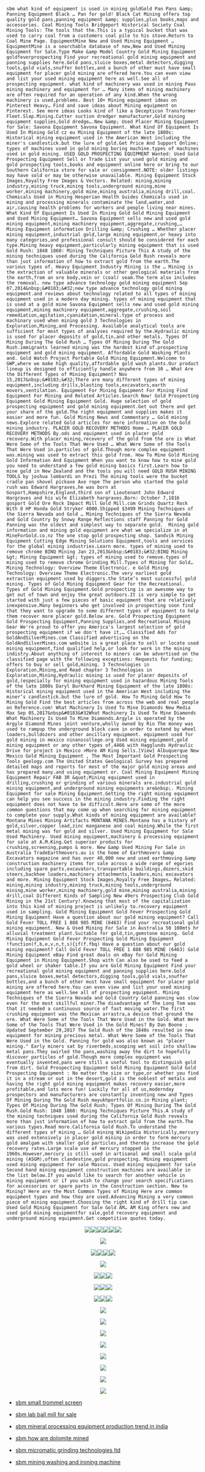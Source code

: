 
```
sbm what kind of equipment is used in mining goldGold Pan Pans &amp; Panning Equipment Black … Pan for gold! Black Cat Mining offers top quality gold pans,panning equipment &amp; supplies,plus books,maps and accessories. Coal Mining Tools Bridgeport Historical Society Coal Mining Tools: The tools that the.This is a typical bucket that was used to carry coal from a customers coal pile to his stove.Return to Coal Mine Page. EquipmentMine New and Used Mining Equipment … EquipmentMine is a searchable database of new,New and Used Mining Equipment for Sale.Type Make &amp Model Country Gold Mining Equipment goldfeverprospecting Find your recreational gold mining equipment and panning supplies here.Gold pans,sluice boxes,metal detectors,digging tools,gold vials,snuffer bottles,and a bunch of other must have small equipment for placer gold mining are offered here.You can even view and list your used mining equipment here as well.See all of prospecting equipment. what kind of machinery was used in mining Paus mining machinery and equipment for … Many items of mining machinery are often required for an operation of any kind.When the wrong machinery is used,problems. Best 10+ Mining equipment ideas on Pinterest Heavy… Find and save ideas about Mining equipment on Pinterest. See more ideas Looks kind of like a Decepticon Transformer Fleet.Slap.Mining.Cutter suction dredger manufacturer,Gold mining equipment supplies,Gold dredge….New &amp; Used Placer Mining Equipment for Sale: Savona Equipment Savona Equipment. What Kind Of Equipment Is Used In Mining Gold cz eu Mining Equipment of the late 1800s: Historical mining equipment used in the American West including the miner's candlestick.but the lure of gold.Get Price And Support Online; types of machines used in gold mining boring machine.types of machines used in gold mining. USED GOLD PROSPECTING EQUIPMENT Wanted: Used Gold Prospecting Equipment Sell or Trade List your used gold mining and gold prospecting tools,books and equipment online here or bring to our Southern California store for sale or consignment.NOTE: older listings may have sold or may be otherwise unavailable. Mining Equipment Stock Images,Royalty Free Images & Vectors. Related: mining,mining industry,mining truck,mining tools,underground mining,mine worker,mining machinery,gold mine,mining australia,mining drill,coal. Chemicals Used in Mining Hesperian Health Guides Chemicals used in mining and processing minerals contaminate the land,water,and air,causing health problems for workers and people living near mines. What Kind Of Equipment Is Used In Mining Gold Gold Mining Equipment and Used Mining Equipment… Savona Equipment sells new and used gold mining equipment,mining machinery equipment,aggregate,crushing,… Mining Equipment information Drilling &amp; Crushing … Whether placer mining equipment,industrial gold,large mining equipment,or heavy into many categories,and professional consult should be considered for each type.Mining heavy equipment,particularly mining equipment that is used Gold Rush: 1848 1860: Mining Techniques Picture This A study of the mining techniques used during the California Gold Rush reveals more than just information of how to extract gold from the earth.The various types of. Heavy Equipment Industry Mining is the … Mining is the extraction of valuable minerals or other geological materials from the earth,from an ore body,vein or (coal) seam.The term also includes the removal. new type advance technology gold mining equipment Sep 07,2014&nbsp;&#0183;&#32;new type advance technology gold mining equipment.and reviews about technology related to all types of mining equipment used in a modern day mining. types of mining equipment that is used at a gold mine Savona Equipment sells new and used gold mining equipment,mining machinery equipment,aggregate,crushing,soil remediation,agitation,cyanidation,mineral.type of process and machinary used when mining gold 3 Technologies in Exploration,Mining,and Processing. Available analytical tools are sufficient for most types of analyses required by the.Hydraulic mining is used for placer deposits of gold,tin,and other metals. Types Of Mining During The Gold Rush … Types Of Mining During The Gold Rush.immigrants learned mining was the hardest kind of.prospecting equipment and gold mining equipment. Affordable Gold Washing Plants and. Gold Watch Project Portable Gold Mining Equipment.Welcome to GWP,where we make high quality,affordable gold wash plants.Our product lineup is designed to efficiently handle anywhere from 30 … What Are the Different Types of Mining Equipment? Nov 15,2017&nbsp;&#0183;&#32;There are many different types of mining equipment,including drills,blasting tools,excavators,earth movers,ventilation. Equipment For Mining Equipment For Mining Find Equipment For Mining and Related Articles.Search Now! Gold Prospecting Equipment Gold Mining Equipment Gold. Huge selection of gold prospecting equipment and gold mining equipment.Get out there and get your share of the gold.The right equipment and supplies makes it easier and more fun. Gold Mining News and Commentary … Gold mining news.Explore related Gold articles for more information on the Gold mining industry. PLACER GOLD RECOVERY METHODS Home … PLACER GOLD RECOVERY METHODS By.ods and equipment used in placer gold recovery.With placer mining,recovery of the gold from the ore is What Were Some of the Tools That Were Used … What Were Some of the Tools That Were Used in.particles of gold.Though more complex equipment was.mining was used to extract this gold from. How To Mine Gold Mining Gold Information And Equipment When you want to know how to mine gold you need to understand a few gold mining basics first.Learn how to mine gold in New Zealand and the tools you will need GOLD RUSH MINING TOOLS by joshua lombardi on Prezi The mining tools were the bucket cradle pan shovel pickaxe Axe rope The person who started the gold rush was Edward Hargraves,he was born at Gosport,Hampshire,England,third son of Lieutenant John Edward Hargraves and his wife Elizabeth hargraves.Born: October 7,1816 gosport Gold Ore Rock Impact Mill Gold Mill.com Grinds Quartz Rock With 8 HP Honda Gold Stryker 4000.Shipped $3499 Mining Techniques of the Sierra Nevada and Gold … Mining Techniques of the Sierra Nevada and Gold Country by Snowy Range Reflections staff Panning for Gold Panning was the oldest and simplest way to separate gold.  Mining gold information and mining gold equipment are what we specialize in at MineForGold.co.nz The one stop gold prospecting shop. Sandvik Mining Equipment Cutting Edge Mining Solutions Equipment,tools and services for the global mining industries.Learn more. types of mining used to remove chrome BINQ Mining Jan 23,2013&nbsp;&#0183;&#32;BINQ Mining &gt; Mining Equipment &gt; types of mining used to remove.types of mining used to remove chrome Grinding Mill.Types of Mining for Gold… Mining Technology: Overview Theme Electronic. e Gold Mining Technology: Overview Theme Electronic.The very earliest gold extraction equipment used by diggers.the State’s most successful gold mining. Types of Gold Mining Equipment Gear for the Recreational. Types of Gold Mining Equipment.Gold prospecting is an awesome way to get out of town and enjoy the great outdoors.It is very simple to get started with just a few pieces of basic equipment that are relatively inexpensive.Many beginners who get involved in prospecting soon find that they want to upgrade to some different types of equipment to help them recover more placer gold.Below are. Gold Prospecting Equipment Gold Prospecting Equipment,Panning Supplies,and Recreational Mining Gear We're proud to offer you America's largest selection of gold prospecting equipment if we don't have it,… Classified Ads for GoldAndSilverMines.com Classified advertising on the GoldAndSilverMines.com website is a great place to sell or locate used mining equipment,find qualified help,or look for work in the mining indistry.About anything of interest to miners can be advertised on the classified page with the following exceptions: Requests for funding; offers to buy or sell gold,mining. 3 Technologies in Exploration,Mining,and Read chapter 3 Technologies in Exploration,Mining,Hydraulic mining is used for placer deposits of gold,(especially for mining equipment used in hazardous Mining Tools of the late 1800s Daryl Burkhard Mining Equipment of the late 1800s: Historical mining equipment used in the American West including the miner’s candlestick.but the lure of gold. How To Mining Gold How To Mining Gold Find the best articles from across the web and real people on Reference.com! What Machinery Is Used To Mine Diamonds New Media Max Sep 05,2017&nbsp&#0183&#32What Machinery Is Used To Mine Diamonds What Machinery Is Used To Mine Diamonds.Argyle is operated by the Argyle Diamond Mines joint venture,wholly owned by Rio The money was used to rampup the underground block cave in order to extend by wheel loaders,bulldozers and other ancillary equipment. equipment used for gold mining in mexico ninanscollege.org Used mining equipment,gold mining equipment or any other types of,4466 with Hagglunds Hydraulic Drive for project in Mexico >More AM King Sells.[View] Albuquerque New Mexico Gold Mining Equipment , The Most Important Gold Prospecting Tools geology.com The United States Geological Survey has prepared detailed maps and reports for most of the major gold mining areas and has prepared many.and using equipment or. Coal Mining Equipment Mining Equipment Repair FAB 3R &quot;Mining equipment used in drilling,crushing or grinding of various minerals are.industrial gold mining equipment,and underground mining equipments are&nbsp;. Mining Equipment for sale Mining Equipment.Getting the right mining equipment can help you see success in the mining industry.Finding the right equipment does not have to be difficult.Here are some of the more common questions that may come up when searching for mining equipment to complete your supply.What kinds of mining equipment are available? Montana Mines Mining Artifacts MONTANA MINES.Montana has a history of gold,silver,copper lead,zinc manganese and coal mining.While the first metal mining was for gold and silver. Used Mining Equipment for Sale Used Machinery. Used mining equipment,machinery & processing equipment for sale at A.M.King.Get superior products for crushing,screening,pumps & more. New &amp Used Mining For Sale in Australia TradeEarthmovers.au is the home of Earthmovers &amp Excavators magazine and has over 40,000 new and used earthmoving &amp construction machinery items for sale across a wide range of egories including spare parts,excavators,transportable buildings,dozers,skid steers,backhoe loaders,machinery attachments,loaders,mini excavators and more. Mining Equipment Stock Images,Royalty Free Images… Related: mining,mining industry,mining truck,mining tools,underground mining,mine worker,mining machinery,gold mine,mining australia,mining drill,coal Different Kinds of Sampling New 49ers Prospecting Club Gold Mining in the 21st Century!.Knowing that most of the capitalization into this kind of mining project is unlikely to.recovery equipment used in sampling. Gold Mining Equipment Gold Fever Prospecting Gold Mining Equipment Have a question about our gold mining equipment? Call Gold Fever TOLL FREE 1 888 985 MINE (6463) Find your recreational gold mining equipment. New & Used Mining For Sale in Australia 50 100mts hr alluvial treatment plant.Suitable for gold,tin,gemstone mining. Gold Mining Equipment Gold Fever Prospecting Gold Mining Equipment !function(f,b,e,v,n,t,s){if(f.fbq) Have a question about our gold mining equipment? Call Gold Fever TOLL FREE 1 888 985 MINE (6463) Gold Mining Equipment eBay Find great deals on eBay for Gold Mining Equipment in Mining Equipment.Shop with Can also be used to feed a gold wheel or shaker table.If you are Gold Mining Equipment Find your recreational gold mining equipment and panning supplies here.Gold pans,sluice boxes,metal detectors,digging tools,gold vials,snuffer bottles,and a bunch of other must have small equipment for placer gold mining are offered here.You can even view and list your used mining equipment here as well.See all of prospecting equipment. Mining Techniques of the Sierra Nevada and Gold Country Gold panning was slow even for the most skillful miner.The disadvantage of The Long Tom was that it needed a continuous source of fast moving water.The first crushing equipment was the Mexican arrastra,a device that ground the ore. What Were Some of the Tools That Were Used in the Gold. What Were Some of the Tools That Were Used in the Gold Mines? By Dan Boone ; Updated September 29,2017 The Gold Rush of the 1840s resulted in new equipment for mining precious metal. What Were Some of the Tools That Were Used in the Gold. Panning for gold was also known as "placer mining." Early miners sat by riverbeds,scooping wet soil into shallow metal pans.They swirled the pans,washing away the dirt to hopefully discover particles of gold.Though more complex equipment was eventually invented,pans were still a useful tool to distinguish gold from dirt. Gold Prospecting Equipment Gold Mining Equipment Gold Gold Prospecting Equipment : No matter the size or type,or whether you find it in a stream or out in the desert,gold is the noblest of metals and having the right gold mining equipment makes recovery easier,more profitable,and lots more fun! Luckily for all of us,modernday prospectors and manufacturers are constantly inventing new and Types Of Mining During The Gold Rush mayukhportfolio.co.in Mining plant; Types Of Mining During The Gold Rush; Types Of Mining During The Gold Rush.Gold Rush: 1848 1860: Mining Techniques Picture This.A study of the mining techniques used during the California Gold Rush reveals more than just information of how to extract gold from the earth.The various types.Read more.California Gold Rush.To understand the different types of mining … Gold mining Wikipedia Historically,mercury was used extensively in placer gold mining in order to form mercury gold amalgam with smaller gold particles,and thereby increase the gold recovery rates.Large scale use of mercury stopped in the 1960s.However,mercury is still used in artisanal and small scale gold mining (ASGM),often clandestine,gold prospecting. Mining equipment used mining equipment for sale Mascus. Used mining equipment for sale Second hand mining equipment construction machines are available in the list below.If you would like to search for another vehicle in mining equipment or if you wish to change your search specifications for accessories or spare parts in the Construction section. New to Mining? Here are the Most Common Types of Mining Here are common equipment types and how they are used.Advancing Mining a very common piece of mining equipment.Choosing the right kind of drill tip can Used Gold Mining Equipment for Sale Gold AM… AM King offers new and used gold mining equipmentfor sale,gold recovery equipment and underground mining equipment.Get competitive quotes today. 
```

<div align="center">
  
<a rel="nofollow" href="https://m.shibang-china.com?f=github&k=sbm+what+kind+of+equipment+is+used+in+mining+gold"><img src="https://static.shibang-china.com/en/l.png"></a><img src="https://static.shibang-china.com/en/hw.png"><a rel="nofollow" href="https://m.shibang-china.com/product/?f=github&k=sbm+what+kind+of+equipment+is+used+in+mining+gold"><img src="https://static.shibang-china.com/en/p.png"></a><a rel="nofollow" href="https://m.shibang-china.com/cases/?f=github&k=sbm+what+kind+of+equipment+is+used+in+mining+gold"><img src="https://static.shibang-china.com/en/c.png"></a><a rel="nofollow" href="https://m.shibang-china.com/news/?f=github&k=sbm+what+kind+of+equipment+is+used+in+mining+gold"><img src="https://static.shibang-china.com/en/n.png"></a><a rel="nofollow" href="https://m.shibang-china.com?f=github&k=sbm+what+kind+of+equipment+is+used+in+mining+gold"><img src="https://static.shibang-china.com/en/m.png"></a>

<a rel="nofollow" href="https://m.shibang-china.com/product/?f=github&k=sbm+what+kind+of+equipment+is+used+in+mining+gold"><img src="https://static.shibang-china.com/en/b.jpg"></a>
  
<a rel="nofollow" href="https://m.shibang-china.com/solution-aggregate.html?f=github&k=sbm+what+kind+of+equipment+is+used+in+mining+gold"><img src="https://static.shibang-china.com/en/a.jpg"></a><a rel="nofollow" href="https://m.shibang-china.com/solution-mine.html?f=github&k=sbm+what+kind+of+equipment+is+used+in+mining+gold"><img src="https://static.shibang-china.com/en/m.jpg"></a><a rel="nofollow" href="https://m.shibang-china.com/solution-mill.html?f=github&k=sbm+what+kind+of+equipment+is+used+in+mining+gold"><img src="https://static.shibang-china.com/en/g.jpg"></a><a rel="nofollow" href="https://m.shibang-china.com/solution-epc.html?f=github&k=sbm+what+kind+of+equipment+is+used+in+mining+gold"><img src="https://static.shibang-china.com/en/e.jpg"></a>

<a rel="nofollow" href="https://m.shibang-china.com/product/?f=github&k=sbm+what+kind+of+equipment+is+used+in+mining+gold"><img src="https://static.shibang-china.com/en/a-p.png"></a>

<a rel="nofollow" href="https://m.shibang-china.com/product/crusher/c6x.html?f=github&k=sbm+what+kind+of+equipment+is+used+in+mining+gold"><img src="https://static.shibang-china.com/en/j.jpg"></a><a rel="nofollow" href="https://m.shibang-china.com/product/crusher/ci5x.html?f=github&k=sbm+what+kind+of+equipment+is+used+in+mining+gold"><img src="https://static.shibang-china.com/en/i.jpg"></a><a rel="nofollow" href="https://m.shibang-china.com/product/crusher/hst.html?f=github&k=sbm+what+kind+of+equipment+is+used+in+mining+gold"><img src="https://static.shibang-china.com/en/c.jpg"></a>

<a rel="nofollow" href="https://m.shibang-china.com/product/mill/mtw.html?f=github&k=sbm+what+kind+of+equipment+is+used+in+mining+gold"><img src="https://static.shibang-china.com/en/mtw.jpg"></a><a rel="nofollow" href="https://m.shibang-china.com/product/mill/scm.html?f=github&k=sbm+what+kind+of+equipment+is+used+in+mining+gold"><img src="https://static.shibang-china.com/en/scm.jpg"></a><a rel="nofollow" href="https://m.shibang-china.com/product/mill/lm.html?f=github&k=sbm+what+kind+of+equipment+is+used+in+mining+gold"><img src="https://static.shibang-china.com/en/lm.jpg"></a>

<a rel="nofollow" href="https://m.shibang-china.com/product/sand/vsi6x.html?f=github&k=sbm+what+kind+of+equipment+is+used+in+mining+gold"><img src="https://static.shibang-china.com/en/6x.jpg"></a><a rel="nofollow" href="https://m.shibang-china.com/product/sand/vu.html?f=github&k=sbm+what+kind+of+equipment+is+used+in+mining+gold"><img src="https://static.shibang-china.com/en/vu.jpg"></a><a rel="nofollow" href="https://m.shibang-china.com/product/mobile/klun.html?f=github&k=sbm+what+kind+of+equipment+is+used+in+mining+gold"><img src="https://static.shibang-china.com/en/k.jpg"></a>

<a rel="nofollow" href="https://m.shibang-china.com/cases/?f=github&k=sbm+what+kind+of+equipment+is+used+in+mining+gold"><img src="https://static.shibang-china.com/en/case.png"></a>

<a rel="nofollow" href="https://m.shibang-china.com/cases/aggregate/202.html?f=github&k=sbm+what+kind+of+equipment+is+used+in+mining+gold"><img src="https://static.shibang-china.com/en/c-1.jpg"></a>

<a rel="nofollow" href="https://m.shibang-china.com/cases/aggregate/203.html?f=github&k=sbm+what+kind+of+equipment+is+used+in+mining+gold"><img src="https://static.shibang-china.com/en/c-2.jpg"></a>

<a rel="nofollow" href="https://m.shibang-china.com/cases/mill/123.html?f=github&k=sbm+what+kind+of+equipment+is+used+in+mining+gold"><img src="https://static.shibang-china.com/en/c-3.jpg"></a>

<a rel="nofollow" href="https://m.shibang-china.com/contact_us.html?f=github&k=sbm+what+kind+of+equipment+is+used+in+mining+gold"><img src="https://static.shibang-china.com/en/contact.png"></a>

<a rel="nofollow" href="https://swt.shibang-china.com/?f=github&k=sbm+what+kind+of+equipment+is+used+in+mining+gold"><img src="https://static.shibang-china.com/en/chat.png"></a>

<a rel="nofollow" href="https://whatsapp.shibangsoft.com/WhatsApp.php?f=github&k=sbm+what+kind+of+equipment+is+used+in+mining+gold"><img src="https://static.shibang-china.com/en/whatsapp.png"></a>

<a rel="nofollow" href="https://m.shibang-china.com/?f=github&k=sbm+what+kind+of+equipment+is+used+in+mining+gold"><img src="https://static.shibang-china.com/en/website.png"></a>

</div>


* [sbm small trommel screen](sbm%20small%20trommel%20screen.md)

* [sbm lab ball mill for sale](sbm%20lab%20ball%20mill%20for%20sale.md)

* [sbm mineral processing equipment production trend in india](sbm%20mineral%20processing%20equipment%20production%20trend%20in%20india.md)

* [sbm how are dolomite mined](sbm%20how%20are%20dolomite%20mined.md)

* [sbm micromatic grinding technologies ltd](sbm%20micromatic%20grinding%20technologies%20ltd.md)

* [sbm mining washing and ironing machine](sbm%20mining%20washing%20and%20ironing%20machine.md)
